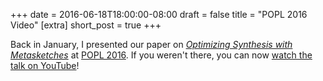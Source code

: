 +++
date = 2016-06-18T18:00:00-08:00
draft = false
title = "POPL 2016 Video"
[extra]
short_post = true
+++

Back in January, I presented our paper on [*Optimizing Synthesis with Metasketches*][paper] at [POPL 2016]. If you weren't there, you can now [watch the talk on YouTube][video]!

[paper]: /papers/synapse-popl16.pdf
[POPL 2016]: http://conf.researchr.org/home/POPL-2016
[video]: https://www.youtube.com/watch?v=9eYHNO-4yk4
